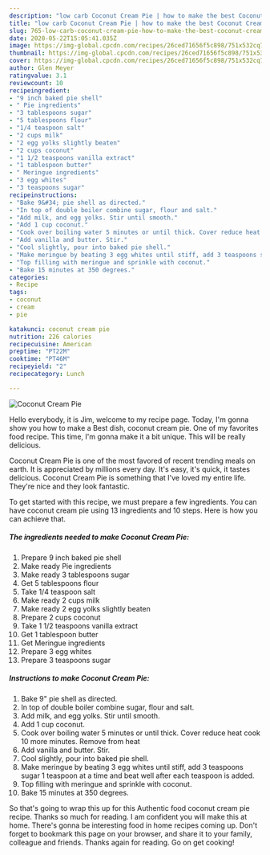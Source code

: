 ```yaml
---
description: "low carb Coconut Cream Pie | how to make the best Coconut Cream Pie"
title: "low carb Coconut Cream Pie | how to make the best Coconut Cream Pie"
slug: 765-low-carb-coconut-cream-pie-how-to-make-the-best-coconut-cream-pie
date: 2020-05-22T15:05:41.035Z
image: https://img-global.cpcdn.com/recipes/26ced71656f5c898/751x532cq70/coconut-cream-pie-recipe-main-photo.jpg
thumbnail: https://img-global.cpcdn.com/recipes/26ced71656f5c898/751x532cq70/coconut-cream-pie-recipe-main-photo.jpg
cover: https://img-global.cpcdn.com/recipes/26ced71656f5c898/751x532cq70/coconut-cream-pie-recipe-main-photo.jpg
author: Glen Meyer
ratingvalue: 3.1
reviewcount: 10
recipeingredient:
- "9 inch baked pie shell"
- " Pie ingredients"
- "3 tablespoons sugar"
- "5 tablespoons flour"
- "1/4 teaspoon salt"
- "2 cups milk"
- "2 egg yolks slightly beaten"
- "2 cups coconut"
- "1 1/2 teaspoons vanilla extract"
- "1 tablespoon butter"
- " Meringue ingredients"
- "3 egg whites"
- "3 teaspoons sugar"
recipeinstructions:
- "Bake 9&#34; pie shell as directed."
- "In top of double boiler combine sugar, flour and salt."
- "Add milk, and egg yolks. Stir until smooth."
- "Add 1 cup coconut."
- "Cook over boiling water 5 minutes or until thick. Cover reduce heat cook 10 more minutes. Remove from heat"
- "Add vanilla and butter. Stir."
- "Cool slightly, pour into baked pie shell."
- "Make meringue by beating 3 egg whites until stiff, add 3 teaspoons sugar 1 teaspoon at a time and beat well after each teaspoon is added."
- "Top filling with meringue and sprinkle with coconut."
- "Bake 15 minutes at 350 degrees."
categories:
- Recipe
tags:
- coconut
- cream
- pie

katakunci: coconut cream pie 
nutrition: 226 calories
recipecuisine: American
preptime: "PT22M"
cooktime: "PT46M"
recipeyield: "2"
recipecategory: Lunch

---
```



![Coconut Cream Pie](https://img-global.cpcdn.com/recipes/26ced71656f5c898/751x532cq70/coconut-cream-pie-recipe-main-photo.jpg)

Hello everybody, it is Jim, welcome to my recipe page. Today, I'm gonna show you how to make a Best dish, coconut cream pie. One of my favorites food recipe. This time, I'm gonna make it a bit unique. This will be really delicious.



Coconut Cream Pie is one of the most favored of recent trending meals on earth. It is appreciated by millions every day. It's easy, it's quick, it tastes delicious. Coconut Cream Pie is something that I've loved my entire life. They're nice and they look fantastic.


To get started with this recipe, we must prepare a few ingredients. You can have coconut cream pie using 13 ingredients and 10 steps. Here is how you can achieve that.

<!--inarticleads1-->

##### The ingredients needed to make Coconut Cream Pie:

1. Prepare 9 inch baked pie shell
1. Make ready  Pie ingredients
1. Make ready 3 tablespoons sugar
1. Get 5 tablespoons flour
1. Take 1/4 teaspoon salt
1. Make ready 2 cups milk
1. Make ready 2 egg yolks slightly beaten
1. Prepare 2 cups coconut
1. Take 1 1/2 teaspoons vanilla extract
1. Get 1 tablespoon butter
1. Get  Meringue ingredients
1. Prepare 3 egg whites
1. Prepare 3 teaspoons sugar




<!--inarticleads2-->

##### Instructions to make Coconut Cream Pie:

1. Bake 9&#34; pie shell as directed.
1. In top of double boiler combine sugar, flour and salt.
1. Add milk, and egg yolks. Stir until smooth.
1. Add 1 cup coconut.
1. Cook over boiling water 5 minutes or until thick. Cover reduce heat cook 10 more minutes. Remove from heat
1. Add vanilla and butter. Stir.
1. Cool slightly, pour into baked pie shell.
1. Make meringue by beating 3 egg whites until stiff, add 3 teaspoons sugar 1 teaspoon at a time and beat well after each teaspoon is added.
1. Top filling with meringue and sprinkle with coconut.
1. Bake 15 minutes at 350 degrees.




So that's going to wrap this up for this Authentic food coconut cream pie recipe. Thanks so much for reading. I am confident you will make this at home. There's gonna be interesting food in home recipes coming up. Don't forget to bookmark this page on your browser, and share it to your family, colleague and friends. Thanks again for reading. Go on get cooking!
